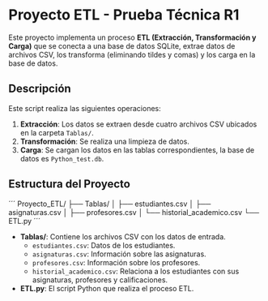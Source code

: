 # Proyecto ETL - Prueba Técnica R1

Este proyecto implementa un proceso **ETL (Extracción, Transformación y Carga)** que se conecta a una base de datos SQLite, extrae datos de archivos CSV, los transforma (eliminando tildes y comas) y los carga en la base de datos.

## Descripción

Este script realiza las siguientes operaciones:

1. **Extracción**: Los datos se extraen desde cuatro archivos CSV ubicados en la carpeta `Tablas/`.
2. **Transformación**: Se realiza una limpieza de datos.
3. **Carga**: Se cargan los datos en las tablas correspondientes, la base de datos es `Python_test.db`.

## Estructura del Proyecto
´´´
Proyecto_ETL/
├── Tablas/
│ ├── estudiantes.csv
│ ├── asignaturas.csv
│ ├── profesores.csv
│ └── historial_academico.csv
└── ETL.py
´´´

- **Tablas/**: Contiene los archivos CSV con los datos de entrada.
  - `estudiantes.csv`: Datos de los estudiantes.
  - `asignaturas.csv`: Información sobre las asignaturas.
  - `profesores.csv`: Información sobre los profesores.
  - `historial_academico.csv`: Relaciona a los estudiantes con sus asignaturas, profesores y calificaciones.
- **ETL.py**: El script Python que realiza el proceso ETL.

